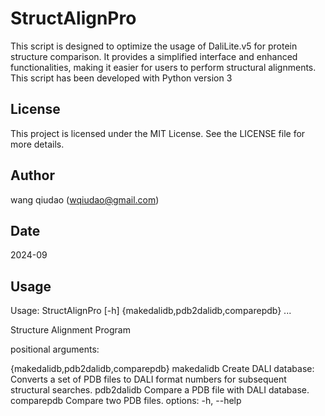 # StructAlignPro

This script is designed to optimize the usage of DaliLite.v5 for protein structure comparison.
It provides a simplified interface and enhanced functionalities, making it easier for users to perform structural alignments. This script has been developed with Python version 3
## License
This project is licensed under the MIT License. See the LICENSE file for more details.
## Author
wang qiudao (wqiudao@gmail.com)
## Date
2024-09
## Usage
Usage: StructAlignPro [-h] {makedalidb,pdb2dalidb,comparepdb} ...

Structure Alignment Program

positional arguments:

  {makedalidb,pdb2dalidb,comparepdb}
    makedalidb          Create DALI database: Converts a set of PDB files to DALI format numbers for subsequent structural searches.
    pdb2dalidb          Compare a PDB file with DALI database.
    comparepdb          Compare two PDB files.
options:
  -h, --help
